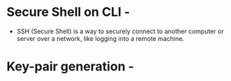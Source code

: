 # Secure Shell on CLI -
- SSH (Secure Shell) is a way to securely connect to another computer or server over a network, like logging into a remote machine.

# Key-pair generation -
          

